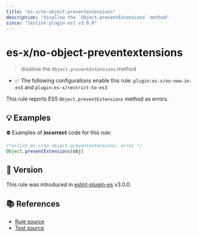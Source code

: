 ```yaml
---
title: "es-x/no-object-preventextensions"
description: "disallow the `Object.preventExtensions` method"
since: "[eslint-plugin-es] v3.0.0"
---
```


# es-x/no-object-preventextensions
> disallow the `Object.preventExtensions` method

- ✅ The following configurations enable this rule: `plugin:es-x/no-new-in-es5` and `plugin:es-x/restrict-to-es3`

This rule reports ES5 `Object.preventExtensions` method as errors.

## 💡 Examples

⛔ Examples of **incorrect** code for this rule:

<eslint-playground type="bad">

```js
/*eslint es-x/no-object-preventextensions: error */
Object.preventExtensions(obj)
```

</eslint-playground>

## 🚀 Version

This rule was introduced in [eslint-plugin-es] v3.0.0.

[eslint-plugin-es]: https://github.com/mysticatea/eslint-plugin-es

## 📚 References

- [Rule source](https://github.com/ota-meshi/eslint-plugin-es-x/blob/master/lib/rules/no-object-preventextensions.js)
- [Test source](https://github.com/ota-meshi/eslint-plugin-es-x/blob/master/tests/lib/rules/no-object-preventextensions.js)

